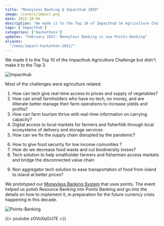 ```yaml
---
title: "Moneyless Banking @ Impacthub 2050"
image: /covers/impact.png
date: 2021-10-09
description: "We made it to the Top 10 of Impacthub 5G Agriculture Challenge"
tags: ['Impacthub']
categories: ['Hackathons']
updates: "February 2022: Moneyless Banking is now Points-Banking"
aliases:
  "/news/impact-hackathon-2021/"
---
```


We made it to the Top 10 of the Impacthub Agriculture Challenge but didn't make it to the Top 3.

![Impacthub](/covers/impact.png)


Most of the challenges were agriculture related:

1. How can tech give real-time access to prices and supply of vegetables? 
2. How can small farmholders who have no tech, no money, and are illiterate better manage their farm operations to increase yields and profits? 
3. How can farm tourism thrive with real-time information on carrying capacity?
4. Digital access to local markets for farmers and fisherfolk through local ecosystems of delivery and storage services  
5. How can we fix the supply chain disrupted by the pandemic? 
<!-- food chain for low income communities  -->
6. How to give food security for low income comunities ? 
7. How do we decrease food waste and cut biodiversity losses?  
8. Tech solution to help smallholder farmers and fishermen access markets and bridge the disconnected value chain
 <!-- non-aggregator disconnected value chain bridge  -->
9. Non aggregator tech solution to ease transportation of food from island to island at better prices?


We prototyped our [Moneyless Banking System](/banking) that uses points. The event helped us polish Resource Banking into Points Banking and go into the details on how to implement it, in preparation for the future currency crisis happening in this decade.

![Points-Banking](/og/moneyless.jpg)

{{< youtube zOVoXqOcI7E >}}



<!-- #elevator:
Moneyless Banking is a decentralized rationing system that uses points that are pegged to food. It uses labor theory of value mentioned in The Wealth of Nations to remove the blockages in value-creation in order to increase the real wealth of society. It can be implemented by companies who want so save on cash, NGOs who want an alternative to UBI, and cash-strapped local governments who want an alterantive to money-welfare systems.

#problem
The invention of money in the 17th century led to economic growth by making exchange convenient. But it also allowed inequality, bubbles, crashes, and inflation. We invent moneyless banking as an alternative to money in order to provide economic safety against such problems.

#solution
Moneyless Banking uses points arbitrarily created by point-banks, just as commercial banks create money through fractional reserves. These points are pegged to grains and are not exchangeable with other point-banks or the market. Therefore, the points are not currency, but a store of value. This makes it resistant to inflation and financial crises. A precursor of this system is the moneyless economy of the Inca empire. We plan to implement it as a moneyless alternative to Universal Basic Income.

#target
We target companies and local governments which have severe money problems, or NGOs which are addressing severe socioeconomic issues in communities that are caused by the lack of money. 

#problem
The Bretton Woods agreement of 1944 US dollar as international currency instead of gold. This led to a discrepancy between the local USD and the Eurodollar. This was solved by the Nixon shock which created made the USD fiat. This led to stagflation as the USD in the US devalued to match the Eurodollar and petrodollar. This fiat USD then led to the stock market bubbles, 1997 Asian Crisis, 2008 Financial Crisis.

#solution
We bring back the Multilateral Clearing proposed by John Maynard Keynes and EF Schumacher as alternatives to Bretton Woods. Instead of a single USD international currency, each country has a clearing fund that uses local currency pegged to gold or grains. This makes currency speculation obsolete. Instead of forex trading, international investors invest in each country's clearing funds which go directly to exporters. 

#target
It is aimed for importers, exporters, customs, and commercial banks. We expect a future USD crisis to make this system worth looking into. 
 -->